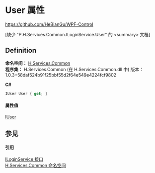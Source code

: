 # User 属性
https://github.com/HeBianGu/WPF-Control

\[缺少 "P:H.Services.Common.ILoginService.User" 的 &lt;summary&gt; 文档\]



## Definition
**命名空间：** <a href="b9cdd84f-6623-a51a-f53b-465103ced202">H.Services.Common</a>  
**程序集：** H.Services.Common (在 H.Services.Common.dll 中) 版本：1.0.3+58daf524b91f25bbf55d2f64e549e4224fcf9802

**C#**
``` C#
IUser User { get; }
```



#### 属性值
<a href="3afacf91-7624-05d2-eaf8-799165eed00b">IUser</a>

## 参见


#### 引用
<a href="3dd7a2b9-b331-f4b7-4cc2-a42d3aa887f5">ILoginService 接口</a>  
<a href="b9cdd84f-6623-a51a-f53b-465103ced202">H.Services.Common 命名空间</a>  
